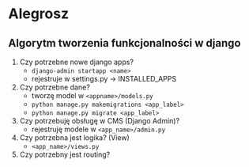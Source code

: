 # Alegrosz


## Algorytm tworzenia funkcjonalności w django

1. Czy potrzebne nowe django apps?
   - `django-admin startapp <name>`
   - rejestruje w settings.py -> INSTALLED_APPS
2. Czy potrzebne dane?
   - tworzę model w `<appname>/models.py`
   - `python manage.py makemigrations <app_label>`
   - `python manage.py migrate <app_label>`
3. Czy potrzebuję obsługę w CMS (Django Admin)?
   - rejestruję modele w `<app_name>/admin.py`
4. Czy potrzebna jest logika? (View)
   - `<app_name>/views.py`
5. Czy potrzebny jest routing?
